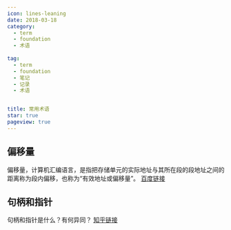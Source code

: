 ```yaml
---
icon: lines-leaning
date: 2018-03-18
category:
  - term
  - foundation
  - 术语
  
tag:
  - term
  - foundation
  - 笔记
  - 记录
  - 术语


title: 常用术语
star: true
pageview: true
---
```


## 偏移量
偏移量，计算机汇编语言，是指把存储单元的实际地址与其所在段的段地址之间的距离称为段内偏移，也称为“有效地址或偏移量”。
[百度链接](https://baike.baidu.com/item/%E5%81%8F%E7%A7%BB%E9%87%8F/9180391)

## 句柄和指针
句柄和指针是什么？有何异同？
[知乎链接](https://zhuanlan.zhihu.com/p/4934188836)
